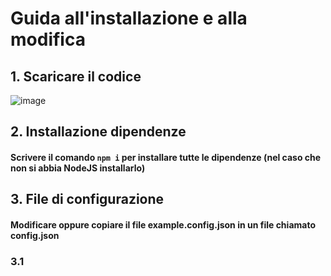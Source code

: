 # Guida all'installazione e alla modifica

## 1. Scaricare il codice
![image](https://github.com/STG-Bots/super-staff-list-bot/assets/74712999/4fc391ea-02bd-4e24-adeb-6cfd463c987a)
## 2. Installazione dipendenze
#### Scrivere il comando ```npm i``` per installare tutte le dipendenze (nel caso che non si abbia NodeJS installarlo)
## 3. File di configurazione
#### Modificare oppure copiare il file **example.config.json** in un file chiamato **config.json**
### 3.1
